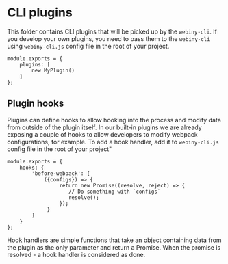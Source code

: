# CLI plugins

This folder contains CLI plugins that will be picked up by the `webiny-cli`.
If you develop your own plugins, you need to pass them to the `webiny-cli` using `webiny-cli.js` config file in the root of your project.

```
module.exports = {
    plugins: [
        new MyPlugin()
    ]
};
```


## Plugin hooks
Plugins can define hooks to allow hooking into the process and modify data from outside of the plugin itself.
In our built-in plugins we are already exposing a couple of hooks to allow developers to modify webpack configurations, for example. 
To add a hook handler, add it to `webiny-cli.js` config file in the root of your project"
 
 ```
 module.exports = {
     hooks: {
         'before-webpack': [
             ({configs}) => {
                  return new Promise((resolve, reject) => {
                     // Do something with `configs`
                     resolve();
                  });
              }
         ]
     }
 };
 ```

Hook handlers are simple functions that take an object containing data from the plugin as the only parameter and return a Promise.
When the promise is resolved - a hook handler is considered as done.